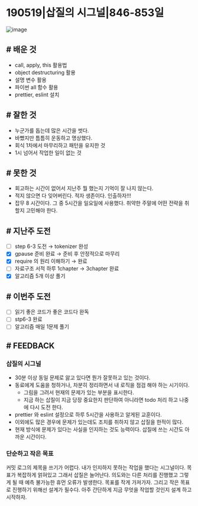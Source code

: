 # 190519|삽질의 시그널|846-853일

![image](https://user-images.githubusercontent.com/35516239/57978284-0400bc80-7a45-11e9-96ec-b026b91f26b0.png)

## # **배운 것**

- call, apply, this 활용법
- object destructuring 활용
- 설명 변수 활용
- 파이썬 all 함수 활용
- prettier, eslint 설치

## **# 잘한 것**

- 누군가를 돕는데 많은 시간을 썻다.
- 바빴지만 틈틈히 운동하고 명상했다.
- 회식 1차에서 마무리하고 패턴을 유지한 것
- 1시 넘어서 작업한 일이 없는 것

## **# 못한 것**

- 회고하는 시간이 없어서 지난주 뭘 했는지 기억이 잘 나지 않는다.
- 적지 않으면 다 잊어버린다. 적자 생존이다. 인출하자!!!
- 잡무 8 시간이다. 그 중 5시간을 일요일에 사용했다. 취약한 주말에 어떤 전략을 취할지 고민해야 한다.

## **# 지난주 도전**

- [ ]  step 6-3 도전 → tokenizer 완성
- [x]  gpause 준비 완료 → 준비 후 안정적으로 마무리
- [x]  require 의 원리 이해하기 → 완료
- [ ]  자료구조 서적 하루 1chapter → 3chapter 완료
- [x]  알고리즘 5개 이상 풀기

## **# 이번주 도전**

- [ ]  읽기 좋은 코드가 좋은 코드다 완독
- [ ]  stp6-3 완료
- [ ]  알고리즘 매일 1문제 풀기

## # FEEDBACK

### 삽질의 시그널

- 30분 이상 동일 문제로 앓고 있다면 뭔가 잘못하고 있는 것이다.
- 동료에게 도움을 청하거나, 차분히 정리하면서 내 로직을 점검 해야 하는 시기이다. 
  - 그림을 그려서 현재의 문제가 있는 부분을 표시한다.
  - 지금 하는 삽질이 지금 당장 중요한지 판단하여 아니라면 todo 처리 하고 나중에 다시 도전 한다.
- prettier 와 eslint 설정으로 하루 5시간을 사용하고 알게된 교훈이다.
- 이외에도 많은 경우에 문제가 있는데도 조치를 취하지 않고 삽질을 한적이 많다.
- 현재 방식에 문제가 있다는 사실을 인지하는 것도 능력이다. 삽질에 쓰는 시간도 아까운 시간이다.

### 단순하고 작은 목표

커밋 로그의 제목을 쓰기가 어렵다. 내가 인지하지 못하는 작업을 했다는 시그널이다. 목표가 복잡하게 얽혀있고 그래서 삽질은 늘어난다. 의도와는 다른 처리를 진행했고 그렇게 될 때 예측 불가능한 휴먼 오류가 발생한다. 목표를 작게 가져가자. 그리고 작은 목표로 진행하기 위해선 설계가 필수다. 아주 간단하게 지금 무엇을 작업할 것인지 설계 하고 시작하자.